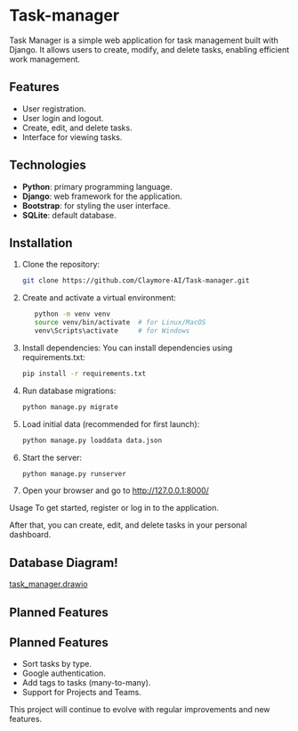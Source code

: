 # Task-manager

Task Manager is a simple web application for task management built with Django. It allows users to create, modify, and delete tasks, enabling efficient work management.

## Features

- User registration.
- User login and logout.
- Create, edit, and delete tasks.
- Interface for viewing tasks.

## Technologies

- **Python**: primary programming language.
- **Django**: web framework for the application.
- **Bootstrap**: for styling the user interface.
- **SQLite**: default database.

## Installation

1. Clone the repository:
   ```bash
   git clone https://github.com/Claymore-AI/Task-manager.git
   
2. Create and activate a virtual environment:
   ```bash
      python -m venv venv
      source venv/bin/activate  # for Linux/MacOS
      venv\Scripts\activate     # for Windows
3. Install dependencies: You can install dependencies using requirements.txt:
    ```bash
   pip install -r requirements.txt
4. Run database migrations:
   ```bash
   python manage.py migrate
5. Load initial data (recommended for first launch):
   ```bash
   python manage.py loaddata data.json
6. Start the server:
   ```bash
   python manage.py runserver
7. Open your browser and go to http://127.0.0.1:8000/

Usage
To get started, register or log in to the application.

After that, you can create, edit, and delete tasks in your personal dashboard.

## Database Diagram!
[task_manager.drawio](task_manager.drawio)

## Planned Features

## Planned Features

- Sort tasks by type.
- Google authentication.
- Add tags to tasks (many-to-many).
- Support for Projects and Teams.

This project will continue to evolve with regular improvements and new features.
